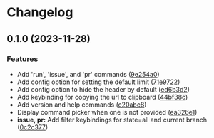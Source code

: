# Changelog

## 0.1.0 (2023-11-28)


### Features

* Add 'run', 'issue', and 'pr' commands ([9e254a0](https://github.com/benelan/gh-fzf/commit/9e254a05e3f230c1ab0a9474a6a186d1a13f92ba))
* Add config option for setting the default limit ([71e9722](https://github.com/benelan/gh-fzf/commit/71e97227a62f3255d693c7cfc2366ea068a59a8e))
* Add config option to hide the header by default ([ed6b3d2](https://github.com/benelan/gh-fzf/commit/ed6b3d2265b7561bcdac97a60be26c9471939ac5))
* Add keybinding for copying the url to clipboard ([44bf38c](https://github.com/benelan/gh-fzf/commit/44bf38ca487c535c5f13568c9ada415d25c4588e))
* Add version and help commands ([c20abc8](https://github.com/benelan/gh-fzf/commit/c20abc8933c9dccbbdb9685ce76ae817c68319d1))
* Display command picker when one is not provided ([ea326e1](https://github.com/benelan/gh-fzf/commit/ea326e1ba242d3affb513dd2320f0469ea5654b7))
* **issue, pr:** Add filter keybindings for state=all and current branch ([0c2c377](https://github.com/benelan/gh-fzf/commit/0c2c3773432bf2f5093ff78badd1ee1dccffd769))

